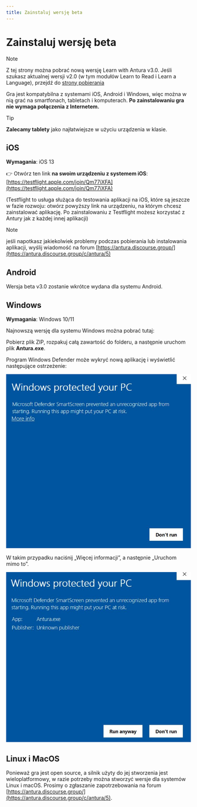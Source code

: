 ```yaml
---
title: Zainstaluj wersję beta
---
```


<script setup>
import WindowsDownloadLink from '../../snippets/download_link.md'
</script>

# Zainstaluj wersję beta
> [!note]
> Z tej strony można pobrać nową wersję Learn with Antura v3.0. Jeśli szukasz aktualnej wersji v2.0 (w tym modułów Learn to Read i Learn a Language), przejdź do [strony pobierania](../download.md)

Gra jest kompatybilna z systemami iOS, Android i Windows, więc można w nią grać na smartfonach, tabletach i komputerach. **Po zainstalowaniu gra nie wymaga połączenia z Internetem.**

> [!TIP]
> **Zalecamy tablety** jako najłatwiejsze w użyciu urządzenia w klasie.

## iOS
**Wymagania**: iOS 13
  
👉 Otwórz ten link **na swoim urządzeniu z systemem iOS**: [https://testflight.apple.com/join/Qm77iXFA](https://testflight.apple.com/join/Qm77iXFA)

(Testflight to usługa służąca do testowania aplikacji na iOS, które są jeszcze w fazie rozwoju: otwórz powyższy link na urządzeniu, na którym chcesz zainstalować aplikację. Po zainstalowaniu z Testflight możesz korzystać z Antury jak z każdej innej aplikacji)

> [!note]
> jeśli napotkasz jakiekolwiek problemy podczas pobierania lub instalowania aplikacji, wyślij wiadomość na forum [https://antura.discourse.group/](https://antura.discourse.group/c/antura/5)

## Android
Wersja beta v3.0 zostanie wkrótce wydana dla systemu Android.

## Windows
**Wymagania**: Windows 10/11

Najnowszą wersję dla systemu Windows można pobrać tutaj:
<WindowsDownloadLink />

Pobierz plik ZIP, rozpakuj całą zawartość do folderu, a następnie uruchom plik **Antura.exe**.

Program Windows Defender może wykryć nową aplikację i wyświetlić następujące ostrzeżenie:

![Install_Windows_Warning](../../assets/img/screenshot/setup/install_windows_01.jpg)

W takim przypadku naciśnij „Więcej informacji”, a następnie „Uruchom mimo to”.

![Install_Windows_RunAnyway](../../assets/img/screenshot/setup/install_windows_02.jpg)

## Linux i MacOS
Ponieważ gra jest open source, a silnik użyty do jej stworzenia jest wieloplatformowy, w razie potrzeby można stworzyć wersje dla systemów Linux i macOS.
Prosimy o zgłaszanie zapotrzebowania na forum [https://antura.discourse.group/](https://antura.discourse.group/c/antura/5).
